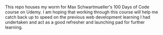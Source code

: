 This repo houses my worm for Max Schwartmueller's 100 Days of Code course on Udemy. I am hoping that working through this course will help me catch back up to speed on the previous web development learning I had undertaken and act as a good refresher and launching pad for further learning.